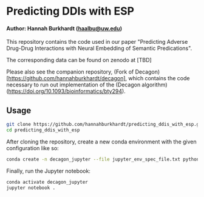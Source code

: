 # Predicting DDIs with ESP

#### Author: Hannah Burkhardt (haalbu@uw.edu)

This repository contains the code used in our paper "Predicting Adverse Drug-Drug Interactions with Neural Embedding of Semantic Predications".

The corresponding data can be found on zenodo at [TBD]

Please also see the companion repository, (Fork of Decagon)[https://github.com/hannahburkhardt/decagon], which contains the code necessary to run out implementation of the (Decagon algorithm)(https://doi.org/10.1093/bioinformatics/bty294).

## Usage

```bash
git clone https://github.com/hannahburkhardt/predicting_ddis_with_esp.git
cd predicting_ddis_with_esp
```

After cloning the repository, create a new conda environment with the given configuration like so:
```bash
conda create -n decagon_jupyter --file jupyter_env_spec_file.txt python=3.6.8
```

Finally, run the Jupyter notebook:
```bash
conda activate decagon_jupyter
jupyter notebook .
```
